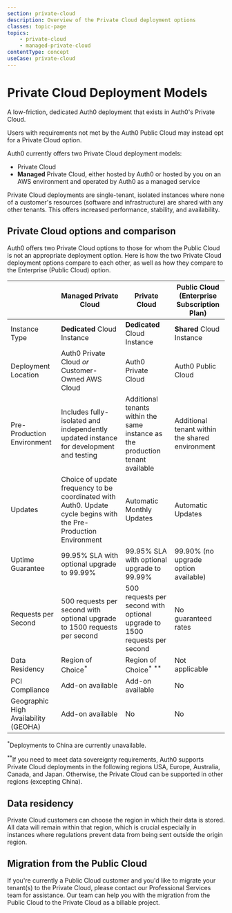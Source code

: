 ```yaml
---
section: private-cloud
description: Overview of the Private Cloud deployment options
classes: topic-page
topics:
    - private-cloud
    - managed-private-cloud
contentType: concept
useCase: private-cloud
---
```

<div class="topic-page-header">
  <div data-name="example" class="topic-page-badge"></div>
  <h1>Private Cloud Deployment Models</h1>
  <p>
    A low-friction, dedicated Auth0 deployment that exists in Auth0's Private Cloud.
  </p>
</div>

Users with requirements not met by the Auth0 Public Cloud may instead opt for a Private Cloud option.

Auth0 currently offers two Private Cloud deployment models:

* Private Cloud
* **Managed** Private Cloud, either hosted by Auth0 or hosted by you on an AWS environment and operated by Auth0 as a managed service

Private Cloud deployments are single-tenant, isolated instances where none of a customer's resources (software and infrastructure) are shared with any other tenants. This offers increased performance, stability, and availability.


## Private Cloud options and comparison

Auth0 offers two Private Cloud options to those for whom the Public Cloud is not an appropriate deployment option. Here is how the two Private Cloud deployment options compare to each other, as well as how they compare to the Enterprise (Public Cloud) option.

| | Managed Private Cloud | Private Cloud | Public Cloud (Enterprise Subscription Plan) |
| - | - | - | - |
| Instance Type | **Dedicated** Cloud Instance | **Dedicated** Cloud Instance | **Shared** Cloud Instance |
| Deployment Location | Auth0 Private Cloud *or* Customer-Owned AWS Cloud | Auth0 Private Cloud | Auth0 Public Cloud |
| Pre-Production Environment | Includes fully-isolated and independently updated instance for development and testing | Additional tenants within the same instance as the production tenant available | Additional tenant within the shared environment |
| Updates | Choice of update frequency to be coordinated with Auth0. Update cycle begins with the Pre-Production Environment | Automatic Monthly Updates | Automatic Updates |
| Uptime Guarantee | 99.95% SLA with optional upgrade to 99.99% | 99.95% SLA with optional upgrade to 99.99% | 99.90% (no upgrade option available) |
| Requests per Second | 500 requests per second with optional upgrade to 1500 requests per second | 500 requests per second with optional upgrade to 1500 requests per second | No guaranteed rates |
| Data Residency | Region of Choice<sup>*</sup> | Region of Choice<sup>*</sup> <sup>**</sup> | Not applicable |
| PCI Compliance | Add-on available | Add-on available | No |
| Geographic High Availability (GEOHA) | Add-on available | No | No |

<sup>*</sup>Deployments to China are currently unavailable.

<sup>**</sup>If you need to meet data sovereignty requirements, Auth0 supports Private Cloud deployments in the following regions USA, Europe, Australia, Canada, and Japan. Otherwise, the Private Cloud can be supported in other regions (excepting China).

## Data residency

Private Cloud customers can choose the region in which their data is stored. All data will remain within that region, which is crucial especially in instances where regulations prevent data from being sent outside the origin region.

## Migration from the Public Cloud

If you're currently a Public Cloud customer and you'd like to migrate your tenant(s) to the Private Cloud, please contact our Professional Services team for assistance. Our team can help you with the migration from the Public Cloud to the Private Cloud as a billable project.